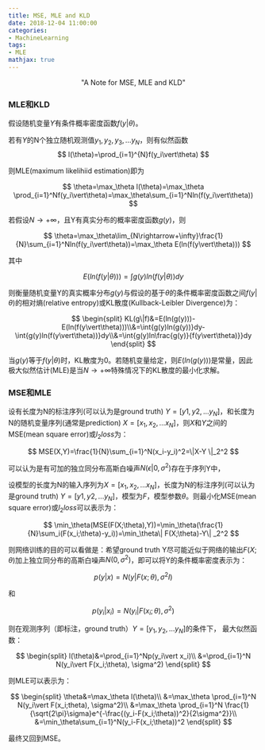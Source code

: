 ```yaml
---
title: MSE, MLE and KLD
date: 2018-12-04 11:00:00
categories:
- MachineLearning
tags:
- MLE
mathjax: true
---
```


<center>"A Note for MSE, MLE and KLD"</center>

<!-- more -->

### MLE和KLD

假设随机变量$Y$有条件概率密度函数$f(y\vert \theta)$。

若有$Y$的N个独立随机观测值$y_1,y_2,y_3,...y_N$，则有似然函数
$$
l(\theta)=\prod_{i=1}^{N}f(y_i\vert\theta)
$$

则MLE(maximum likelihiid estimation)即为

$$
\theta=\max_\theta l(\theta)=\max_\theta \prod_{i=1}^Nf(y_i\vert\theta)=\max_\theta\sum_{i=1}^Nln(f(y_i\vert\theta))
$$

若假设$N\rightarrow+\infty$，且Y有真实分布的概率密度函数$g(y)$，则

$$
\theta=\max_\theta\lim_{N\rightarrow+\infty}\frac{1}{N}\sum_{i=1}^Nln(f(y_i\vert\theta))=\max_\theta E(ln(f(y\vert\theta)))
$$

其中

$$
E(ln(f(y\vert\theta)))=\int g(y)ln(f(y\vert\theta))dy
$$

则衡量随机变量Y的真实概率分布$g(y)$与假设的基于$\theta$的条件概率密度函数之间$f(y\vert \theta)$的相对熵(relative entropy)或KL散度(Kullback-Leibler Divergence)为：

$$
\begin{split}
KL(g\|f)&=E(ln(g(y)))-E(ln(f(y\vert\theta)))\\&=\int{g(y)ln(g(y))}dy-\int{g(y)ln(f(y\vert\theta))}dy\\&=\int{g(y)ln\frac{g(y)}{f(y\vert\theta)}}dy
\end{split}
$$

当$g(y)​$等于$f(y\vert \theta)​$时，KL散度为0。若随机变量给定，则$E(ln(g(y)))​$是常量，因此极大似然估计(MLE)是当$N\rightarrow+\infty​$特殊情况下的KL散度的最小化求解。

### MSE和MLE

设有长度为N的标注序列(可以认为是ground truth) $Y=[y1,y2,...y_N]$，和长度为N的随机变量序列(通常是prediction) $X=[x_1,x_2,...x_N]$，则$X$和$Y$之间的MSE(mean square error)或$l_2 loss$为：

$$
MSE(X,Y)=\frac{1}{N}\sum_{i=1}^N(x_i-y_i)^2=\|X-Y
\|_2^2
$$

可以认为是有可加的独立同分布高斯白噪声$N(\epsilon\vert 0,\sigma^2)​$存在于序列Y中，



设模型的长度为N的输入序列为$X=[x_1,x_2,...x_N]$，长度为N的标注序列(可以认为是ground truth) $Y=[y1,y2,...y_N]$，模型为$F$，模型参数$\theta$。则最小化MSE(mean square error)或$l_2 loss$可以表示为：

$$
\min_\theta(MSE(F(X;\theta),Y))=\min_\theta(\frac{1}{N}\sum_i(F(x_i;\theta)-y_i))=\min_\theta\| F(X;\theta)-Y\| _2^2
$$

则网络训练的目的可以看做是：希望ground truth Y尽可能近似于网络的输出$F(X;\theta)$加上独立同分布的高斯白噪声$N(0,\sigma^2)$，即可以将Y的条件概率密度表示为：

$$
p(y\vert x)=N(y\vert F(x;\theta), \sigma^2I)
$$

和

$$
p(y_i\vert x_i)=N(y_i\vert F(x_i;\theta), \sigma^2)
$$

则在观测序列（即标注，ground truth）$Y=[y_1,y_2,...y_N]$的条件下， 最大似然函数：

$$
\begin{split}
l(\theta)&=\prod_{i=1}^Np(y_i\vert x_i)\\
&=\prod_{i=1}^N N(y_i\vert F(x_i;\theta), \sigma^2)
\end{split}
$$

则MLE可以表示为：

$$
\begin{split}
\theta&=\max_\theta l(\theta)\\
&=\max_\theta \prod_{i=1}^N N(y_i\vert F(x_i;theta), \sigma^2)\\
&=\max_\theta \prod_{i=1}^N \frac{1}{\sqrt{2\pi}\sigma}e^{-\frac{(y_i-F(x_i;\theta))^2}{2\sigma^2}}\\
&=\min_\theta\sum_{i=1}^N(y_i-F(x_i;\theta))^2
\end{split}
$$

最终又回到MSE。